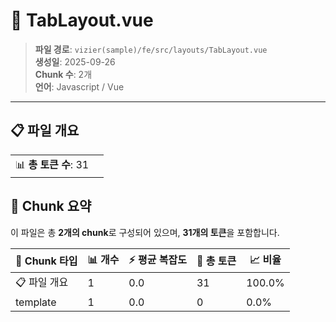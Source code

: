 # 📄 TabLayout.vue

> **파일 경로**: `vizier(sample)/fe/src/layouts/TabLayout.vue`  
> **생성일**: 2025-09-26  
> **Chunk 수**: 2개  
> **언어**: Javascript / Vue
---


## 📋 파일 개요

| | |
|--|--|
| 📊 **총 토큰 수**: 31 |  |






## 🧩 Chunk 요약

이 파일은 총 **2개의 chunk**로 구성되어 있으며, **31개의 토큰**을 포함합니다.

| 🧩 Chunk 타입 | 📊 개수 | ⚡ 평균 복잡도 | 📝 총 토큰 | 📈 비율 |
|---------------|--------|-------------|----------|--------|
| 📋 파일 개요 | 1 | 0.0 | 31 | 100.0% |
| template | 1 | 0.0 | 0 | 0.0% |


